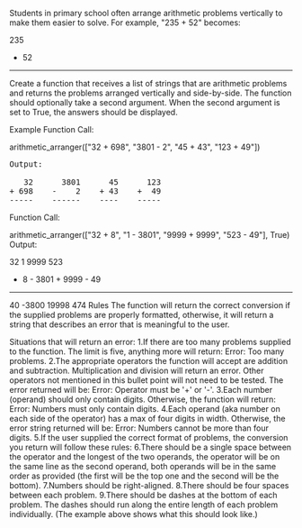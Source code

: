 Students in primary school often arrange arithmetic problems vertically to make them easier to solve. For example, "235 + 52" becomes:

  235
+  52
-----
Create a function that receives a list of strings that are arithmetic problems and returns the problems arranged vertically and side-by-side. The function should optionally take a second argument. When the second argument is set to True, the answers should be displayed.

Example
Function Call:

arithmetic_arranger(["32 + 698", "3801 - 2", "45 + 43", "123 + 49"])
<pre>
Output:

   32      3801      45      123
+ 698    -    2    + 43    +  49
-----    ------    ----    -----
</pre>
Function Call:

arithmetic_arranger(["32 + 8", "1 - 3801", "9999 + 9999", "523 - 49"], True)
Output:

  32         1      9999      523
+  8    - 3801    + 9999    -  49
----    ------    ------    -----
  40     -3800     19998      474
Rules
The function will return the correct conversion if the supplied problems are properly formatted, otherwise, it will return a string that describes an error that is meaningful to the user.

Situations that will return an error:
1.If there are too many problems supplied to the function. The limit is five, anything more will return: Error: Too many problems.
2.The appropriate operators the function will accept are addition and subtraction. Multiplication and division will return an error. Other operators not mentioned in this bullet point will not need to be tested. The error returned will be: Error: Operator must be '+' or '-'.
3.Each number (operand) should only contain digits. Otherwise, the function will return: Error: Numbers must only contain digits.
4.Each operand (aka number on each side of the operator) has a max of four digits in width. Otherwise, the error string returned will be: Error: Numbers cannot be more than four digits.
5.If the user supplied the correct format of problems, the conversion you return will follow these rules:
6.There should be a single space between the operator and the longest of the two operands, the operator will be on the same line as the second operand, both operands will be in the same order as provided (the first will be the top one and the second will be the bottom).
7.Numbers should be right-aligned.
8.There should be four spaces between each problem.
9.There should be dashes at the bottom of each problem. The dashes should run along the entire length of each problem individually. (The example above shows what this should look like.)
